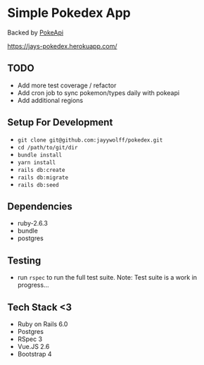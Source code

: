# Simple Pokedex App

Backed by [PokeApi](https://pokeapi.co/)

https://jays-pokedex.herokuapp.com/

## TODO
- Add more test coverage / refactor
- Add cron job to sync pokemon/types daily with pokeapi
- Add additional regions

## Setup For Development
- `git clone git@github.com:jayywolff/pokedex.git`
- `cd /path/to/git/dir`
- `bundle install`
- `yarn install`
- `rails db:create`
- `rails db:migrate`
- `rails db:seed`

## Dependencies
- ruby-2.6.3
- bundle
- postgres

## Testing
- run `rspec` to run the full test suite. Note: Test suite is a work in progress...

## Tech Stack <3
- Ruby on Rails 6.0
- Postgres
- RSpec 3
- Vue.JS 2.6
- Bootstrap 4
